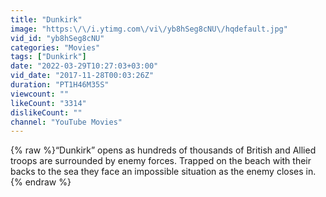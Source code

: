 ```yaml
---
title: "Dunkirk"
image: "https:\/\/i.ytimg.com\/vi\/yb8hSeg8cNU\/hqdefault.jpg"
vid_id: "yb8hSeg8cNU"
categories: "Movies"
tags: ["Dunkirk"]
date: "2022-03-29T10:27:03+03:00"
vid_date: "2017-11-28T00:03:26Z"
duration: "PT1H46M35S"
viewcount: ""
likeCount: "3314"
dislikeCount: ""
channel: "YouTube Movies"
---
```

{% raw %}“Dunkirk” opens as hundreds of thousands of British and Allied troops are surrounded by enemy forces. Trapped on the beach with their backs to the sea they face an impossible situation as the enemy closes in.{% endraw %}
